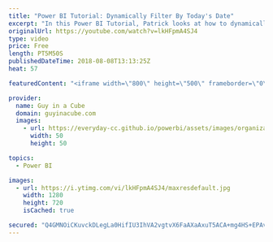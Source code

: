 ```yaml
---
title: "Power BI Tutorial: Dynamically Filter By Today's Date"
excerpt: "In this Power BI Tutorial, Patrick looks at how to dynamically filter by today's date. Using a date table, you can create a DAX measure that can then be used as a Power BI report-level filter to dynamically filter by today's date within Power BI Desktop.be  LET'S CONNECT!  Guy in a Cube -- https://guyinacube.com"
originalUrl: https://youtube.com/watch?v=lkHFpmA4SJ4
type: video
price: Free
length: PT5M50S
publishedDateTime: 2018-08-08T13:13:25Z
heat: 57

featuredContent: "<iframe width=\"800\" height=\"500\" frameborder=\"0\" src=\"https://www.youtube.com/embed/lkHFpmA4SJ4\" allow=\"accelerometer; autoplay; encrypted-media; gyroscope; picture-in-picture\" allowfullscreen></iframe>"

provider:
  name: Guy in a Cube
  domain: guyinacube.com
  images:
    - url: https://everyday-cc.github.io/powerbi/assets/images/organizations/guyinacube.com-50x50.jpg
      width: 50
      height: 50

topics:
  - Power BI

images:
  - url: https://i.ytimg.com/vi/lkHFpmA4SJ4/maxresdefault.jpg
    width: 1280
    height: 720
    isCached: true

secured: "Q4GMNOiCKuvckDLegLa0HifIU3IhVA2vgtvX6FaAXaAxuT5ACA+mg4HS+EPAvQbxFB2WPLPolVm2KhwmkPAfMFSRusDf2vNP6V18rUFFX6z/RvQFluaEEpWhvUF5R4no48OZwR9H4UqDqbDyZ0fEg0vVfo6Dyo8QPvMIZ85f7W528zQxs0P1g7id+iju2OH8te31ISkxcTKSr+BPzb0HlXKRLsgLL181qVLkNZZr71i6QlMjbENmxtkocxU8i6LyvSl6dRMYLHiEol9nbpR8wVinNOlkejMS4/sHYhX9+C03AVYfUVPgk8Nz6Pa8q7eslCmkrdhsz+pnSPP04QlRHHaF2nCKoPOQKx4GnKOc+VleNA7aVUhZvqYz3X9PhCdrmNUyDjuYUJU+syzblR5z+sghZA0sNd+pdG5UmTVtGS7ZwDgFxLVZo24412xtfknO;86IunVuYnRsb06FRttYEfQ=="
---
```


